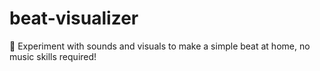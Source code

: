 # beat-visualizer
🥁 Experiment with sounds and visuals to make a simple beat at home, no music skills required!
